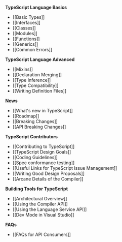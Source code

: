**TypeScript Language Basics**

* [[Basic Types]]
* [[Interfaces]]
* [[Classes]]
* [[Modules]]
* [[Functions]]
* [[Generics]]
* [[Common Errors]]

**TypeScript Language Advanced**

* [[Mixins]]
* [[Declaration Merging]]
* [[Type Inference]]
* [[Type Compatibility]]
* [[Writing Definition Files]]

**News**
* [[What's new in TypeScript]]
* [[Roadmap]]
* [[Breaking Changes]]
* [[API Breaking Changes]]

**TypeScript Contributors**

* [[Contributing to TypeScript]]
* [[TypeScript Design Goals]]
* [[Coding Guidelines]]
* [[Spec conformance testing]]
* [[Useful Links for TypeScript Issue Management]]
* [[Writing Good Design Proposals]]
* [[Arcane Details of the Compiler]]

**Building Tools for TypeScript**
* [[Architectural Overview]]
* [[Using the Compiler API]]
* [[Using the Language Service API]]
* [[Dev Mode in Visual Studio]]

**FAQs**
* [[FAQs for API Consumers]]
